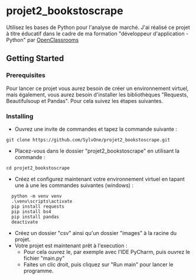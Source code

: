 # projet2_bookstoscrape
Utilisez les bases de Python pour l'analyse de marché.
J'ai réalisé ce projet à titre éducatif dans le cadre de ma formation "développeur d'application - Python"
par [OpenClassrooms](https://openclassrooms.com/fr/)
## Getting Started

### Prerequisites
Pour lancer ce projet vous aurez besoin de créer un environnement virtuel, mais également,
vous aurez besoin d'installer les bibliothèques "Requests, Beautifulsoup et Pandas".
Pour cela suivez les étapes suivantes.

### Installing
* Ouvrez une invite de commandes et tapez la commande suivante : 
```
git clone https://github.com/SylvOne/projet2_bookstoscrape.git
```

* Placez-vous dans le dossier "projet2_bookstoscrape" en utilisant la commande : 
```
cd projet2_bookstoscrape
```
* Créez et configurez maintenant votre environnement virtuel en tapant une à une les commandes suivantes (windows) :
```
  python -m venv venv
  .\venv\scripts\activate 
  pip install requests
  pip install bs4
  pip install pandas
  deactivate
 ```
* Créez un dossier "csv" ainsi qu'un dossier "images" à la racine du projet.
* Votre projet est maintenant prêt à l'execution : 
  * Pour cela ouvrez le, par exemple avec l'IDE PyCharm, puis ouvrez le fichier "main.py"
  * Faites un clic droit, puis cliquez sur "Run main" pour lancer le programme.

